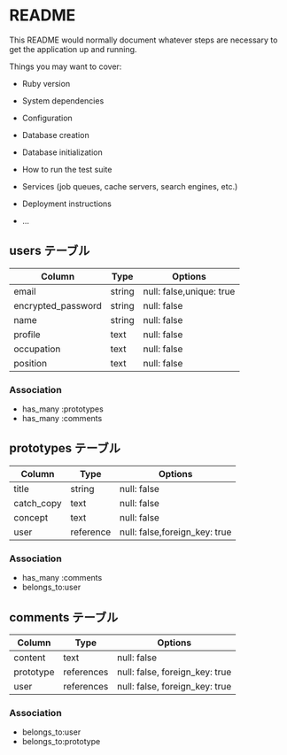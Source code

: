 # README

This README would normally document whatever steps are necessary to get the
application up and running.

Things you may want to cover:

* Ruby version

* System dependencies

* Configuration

* Database creation

* Database initialization

* How to run the test suite

* Services (job queues, cache servers, search engines, etc.)

* Deployment instructions

* ...

## users テーブル

| Column             | Type   | Options     |
| ------------------ | ------ | ----------- |
| email              | string | null: false,unique: true|
| encrypted_password | string | null: false |
| name               | string | null: false |
| profile            | text   | null: false |
| occupation         | text   | null: false |
| position           | text   | null: false |


### Association

- has_many :prototypes
- has_many :comments


## prototypes テーブル

| Column             | Type        | Options     |
| ------------------ | ------------| ----------- |
| title              | string      | null: false |
| catch_copy         | text        | null: false |
| concept            | text        | null: false |
| user               | reference   | null: false,foreign_key: true |


### Association

- has_many :comments
- belongs_to:user



## comments テーブル

| Column             | Type       |  Options    |
| -------------------| ---------- | ----------- |
| content            | text       | null: false |
| prototype          | references | null: false, foreign_key: true |
| user               | references | null: false, foreign_key: true |


### Association

- belongs_to:user
- belongs_to:prototype